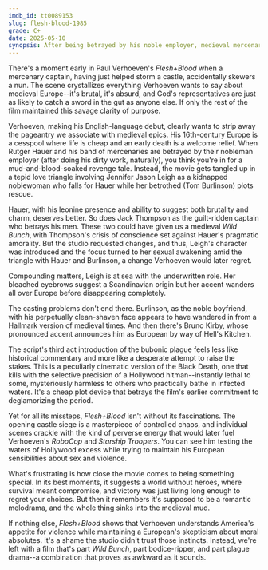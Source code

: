 ```yaml
---
imdb_id: tt0089153
slug: flesh-blood-1985
grade: C+
date: 2025-05-10
synopsis: After being betrayed by his noble employer, medieval mercenary Rutger Hauer kidnaps virginal princess Jennifer Jason Leigh, whose growing attraction to her captor complicates a violent power struggle in plague-ravaged Italy.
---
```


There's a moment early in Paul Verhoeven's _Flesh+Blood_ when a mercenary captain, having just helped storm a castle, accidentally skewers a nun. The scene crystallizes everything Verhoeven wants to say about medieval Europe--it's brutal, it's absurd, and God's representatives are just as likely to catch a sword in the gut as anyone else. If only the rest of the film maintained this savage clarity of purpose.

Verhoeven, making his English-language debut, clearly wants to strip away the pageantry we associate with medieval epics. His 16th-century Europe is a cesspool where life is cheap and an early death is a welcome relief. When Rutger Hauer and his band of mercenaries are betrayed by their nobleman employer (after doing his dirty work, naturally), you think you're in for a mud-and-blood-soaked revenge tale. Instead, the movie gets tangled up in a tepid love triangle involving Jennifer Jason Leigh as a kidnapped noblewoman who falls for Hauer while her betrothed (Tom Burlinson) plots rescue.

Hauer, with his leonine presence and ability to suggest both brutality and charm, deserves better. So does Jack Thompson as the guilt-ridden captain who betrays his men. These two could have given us a medieval <span data-imdb-id="tt0065214">_Wild Bunch_</span>, with Thompson's crisis of conscience set against Hauer's pragmatic amorality. But the studio requested changes, and thus, Leigh's character was introduced and the focus turned to her sexual awakening amid the triangle with Hauer and Burlinson, a change Verhoeven would later regret.

Compounding matters, Leigh is at sea with the underwritten role. Her bleached eyebrows suggest a Scandinavian origin but her accent wanders all over Europe before disappearing completely.

The casting problems don't end there. Burlinson, as the noble boyfriend, with his perpetually clean-shaven face appears to have wandered in from a Hallmark version of medieval times. And then there's Bruno Kirby, whose pronounced accent announces him as European by way of Hell's Kitchen.

The script's third act introduction of the bubonic plague feels less like historical commentary and more like a desperate attempt to raise the stakes. This is a peculiarly cinematic version of the Black Death, one that kills with the selective precision of a Hollywood hitman--instantly lethal to some, mysteriously harmless to others who practically bathe in infected waters. It's a cheap plot device that betrays the film's earlier commitment to deglamorizing the period.

Yet for all its missteps, _Flesh+Blood_ isn't without its fascinations. The opening castle siege is a masterpiece of controlled chaos, and individual scenes crackle with the kind of perverse energy that would later fuel Verhoeven's <span data-imdb-id="tt0093870">_RoboCop_</span> and <span data-imdb-id="tt0120201">_Starship Troopers_</span>. You can see him testing the waters of Hollywood excess while trying to maintain his European sensibilities about sex and violence.

What's frustrating is how close the movie comes to being something special. In its best moments, it suggests a world without heroes, where survival meant compromise, and victory was just living long enough to regret your choices. But then it remembers it's supposed to be a romantic melodrama, and the whole thing sinks into the medieval mud.

If nothing else, _Flesh+Blood_ shows that Verhoeven understands America's appetite for violence while maintaining a European's skepticism about moral absolutes. It's a shame the studio didn't trust those instincts. Instead, we're left with a film that's part _Wild Bunch_, part bodice-ripper, and part plague drama--a combination that proves as awkward as it sounds.